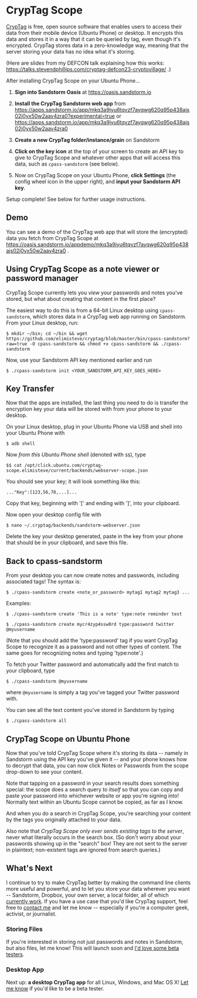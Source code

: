# CrypTag Scope

[CrypTag](https://github.com/elimisteve/cryptag) is free, open source
software that enables users to access their data from their mobile
device (Ubuntu Phone) or desktop.  It encrypts this data and stores it
in a way that it can be queried by tag, even though it's encrypted.
CrypTag stores data in a zero-knowledge way, meaning that the server
storing your data has no idea what it's storing.

(Here are slides from my DEFCON talk explaining how this works:
https://talks.stevendphillips.com/cryptag-defcon23-cryptovillage/ .)

After installing CrypTag Scope on your Ubuntu Phone...

1. **Sign into Sandstorm Oasis** at https://oasis.sandstorm.io

2. **Install the CrypTag Sandstorm web app** from
https://apps.sandstorm.io/app/mkq3a9jyu6tqvzf7ayqwg620q95p438ajs02j0yx50w2aav4zra0?experimental=true
or
https://apps.sandstorm.io/app/mkq3a9jyu6tqvzf7ayqwg620q95p438ajs02j0yx50w2aav4zra0

3. **Create a new CrypTag folder/instance/grain** on Sandstorm

4. **Click on the key icon** at the top of your screen to create an
API key to give to CrypTag Scope and whatever other apps that will
access this data, such as `cpass-sandstorm` (see below).

5. Now on CrypTag Scope on your Ubuntu Phone, **click Settings** (the
config wheel icon in the upper right), and **input your Sandstorm API
key**.

Setup complete!  See below for further usage instructions.


## Demo

You can see a demo of the CrypTag web app that will store the
(encrypted) data you fetch from CrypTag Scope at
https://oasis.sandstorm.io/appdemo/mkq3a9jyu6tqvzf7ayqwg620q95p438ajs02j0yx50w2aav4zra0
.


## Using CrypTag Scope as a note viewer or password manager

CrypTag Scope currently lets you _view_ your passwords and notes
you've stored, but what about creating that content in the first
place?

The easiest way to do this is from a 64-bit Linux desktop using
`cpass-sandstorm`, which stores data in a CrypTag web app running on
Sandstorm.  From your Linux desktop, run:

    $ mkdir ~/bin; cd ~/bin && wget https://github.com/elimisteve/cryptag/blob/master/bin/cpass-sandstorm?raw=true -O cpass-sandstorm && chmod +x cpass-sandstorm && ./cpass-sandstorm

Now, use your Sandstorm API key mentioned earlier and run

    $ ./cpass-sandstorm init <YOUR_SANDSTORM_API_KEY_GOES_HERE>


## Key Transfer

Now that the apps are installed, the last thing you need to do is
transfer the encryption key your data will be stored with from your
phone to your desktop.

On your Linux desktop, plug in your Ubuntu Phone via USB and shell into your Ubuntu Phone with

    $ adb shell

Now *from this Ubuntu Phone shell* (denoted with `$$`), type

    $$ cat /opt/click.ubuntu.com/cryptag-scope.elimisteve/current/backends/webserver-scope.json

You should see your key; it will look something like this:

    ..."Key":[123,56,78,...]...

Copy that key, beginning with '[' and ending with ']', into your clipboard.

Now open your desktop config file with

    $ nano ~/.cryptag/backends/sandstorm-webserver.json

Delete the key your desktop generated, paste in the key from your
phone that should be in your clipboard, and save this file.


## Back to cpass-sandstorm

From your desktop you can now create notes and passwords, including
associated tags!  The syntax is:

    $ ./cpass-sandstorm create <note_or_password> mytag1 mytag2 mytag3 ...

Examples:

    $ ./cpass-sandstorm create 'This is a note' type:note reminder test

    $ ./cpass-sandstorm create mycr4zyp4ssw0rd type:password twitter @myusername

(Note that you should add the 'type:password' tag if you want CrypTag
Scope to recognize it as a password and not other types of content.
The same goes for recognizing notes and typing 'type:note'.)

To fetch your Twitter password and automatically add the first match
to your clipboard, type

    $ ./cpass-sandstorm @myusername

where `@myusername` is simply a tag you've tagged your Twitter
password with.

You can see all the text content you've stored in Sandstorm by typing

    $ ./cpass-sandstorm all


## CrypTag Scope on Ubuntu Phone

Now that you've told CrypTag Scope where it's storing its data --
namely in Sandstorm using the API key you've given it -- and your
phone knows how to decrypt that data, you can now click Notes or
Passwords from the scope drop-down to see your content.

Note that tapping on a password in your search results does something
special: the scope does a search query _to itself_ so that you can
copy and paste your password into whichever website or app you're
signing into!  Normally text within an Ubuntu Scope cannot be copied,
as far as I know.

And when you do a search in CrypTag Scope, you're searching your
content by the tags you originally attached to your data.

Also note that _CrypTag Scope only ever sends existing tags to the
server_, never what literally occurs in the search box.  (So don't
worry about your passwords showing up in the "search" box!  They are
not sent to the server in plaintext; non-existent tags are ignored
from search queries.)


## What's Next

I continue to try to make CrypTag better by making the command line
clients more useful and powerful, and to let you store your data
wherever you want -- Sandstorm, Dropbox, your own server, a local
folder, all of which [currently
work](https://github.com/elimisteve/cryptag/tree/master/cmd).  If you
have a use case that you'd like CrypTag support, feel free to [contact
me](https://twitter.com/elimisteve) and let me know -- especially if
you're a computer geek, activist, or journalist.


### Storing Files

If you're interested in storing not just passwords and notes in
Sandstorm, but also files, let me know!  This will launch soon and
[I'd love some beta testers](https://twitter.com/elimisteve).


### Desktop App

Next up: **a desktop CrypTag app** for all Linux, Windows, and Mac OS
X!  [Let me know](https://twitter.com/elimisteve) if you'd like to be
a beta tester.
